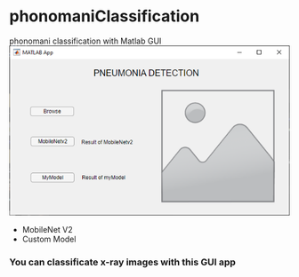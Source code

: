 # phonomaniClassification
phonomani classification with Matlab GUI
![App Image](https://github.com/ozdemirmt99/phonomaniClassification/blob/master/Annotation%202023-06-24%20141208.png)


* MobileNet V2
* Custom Model

### You can classificate x-ray images with this GUI app

